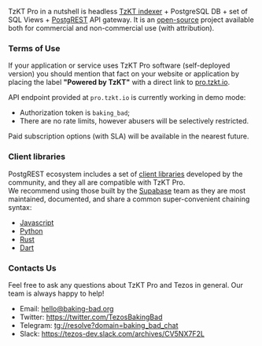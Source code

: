 TzKT Pro in a nutshell is headless [TzKT indexer](https://github.com/baking-bad/tzkt) + PostgreSQL DB + set of SQL Views + [PostgREST](http://postgrest.org/) API gateway. It is an [open-source](https://github.com/baking-bad/tzkt-pro) project available both for commercial and non-commercial use (with attribution).

### Terms of Use

If your application or service uses TzKT Pro software (self-deployed version) you should mention that fact on your website or application by placing the label **\"Powered by TzKT\"** with a direct link to [pro.tzkt.io](https://pro.tzkt.io).  

API endpoint provided at `pro.tzkt.io` is currently working in demo mode:
* Authorization token is `baking_bad`;
* There are no rate limits, however abusers will be selectively restricted.

Paid subscription options (with SLA) will be available in the nearest future.

### Client libraries

PostgREST ecosystem includes a set of [client libraries](http://postgrest.org/en/v7.0.0/ecosystem.html#client-side-libraries) developed by the community, and they all are compatible with TzKT Pro.  
We recommend using those built by the [Supabase](https://github.com/supabase) team as they are most maintained, documented, and share a common super-convenient chaining syntax:
* [Javascript](https://github.com/supabase/postgrest-js)
* [Python](https://github.com/supabase/postgrest-py)
* [Rust](https://github.com/supabase/postgrest-rs)
* [Dart](https://github.com/supabase/postgrest-dart)

### Contacts Us

Feel free to ask any questions about TzKT Pro and Tezos in general. Our team is always happy to help!

- Email: hello@baking-bad.org
- Twitter: https://twitter.com/TezosBakingBad
- Telegram: [tg://resolve?domain=baking_bad_chat](tg://resolve?domain=baking_bad_chat)
- Slack: https://tezos-dev.slack.com/archives/CV5NX7F2L
